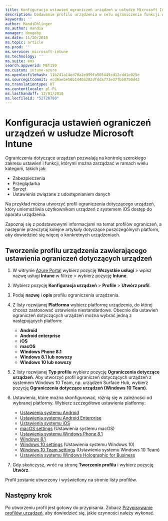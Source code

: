 ```yaml
---
title: Konfiguracja ustawień ograniczeń urządzeń w usłudze Microsoft Intune — Azure | Microsoft Docs
description: Dodawanie profilu urządzenia w celu ograniczenia funkcji w urządzeniach z systemem Android, macOS, iOS, Windows Phone oraz Windows 10 w usłudze Microsoft Intune
keywords: ''
author: MandiOhlinger
ms.author: mandia
manager: dougeby
ms.date: 11/20/2018
ms.topic: article
ms.prod: ''
ms.service: microsoft-intune
ms.technology: ''
ms.suite: ems
search.appverid: MET150
ms.custom: intune-azure
ms.openlocfilehash: 11b241a14ed70a2e999fa505449cd12cdd1e025e
ms.sourcegitcommit: ecd6aebe50b1440a282dfdda771e37fbb8750d42
ms.translationtype: HT
ms.contentlocale: pl-PL
ms.lasthandoff: 12/01/2018
ms.locfileid: "52728790"
---
```

# <a name="configure-device-restriction-settings-in-microsoft-intune"></a>Konfiguracja ustawień ograniczeń urządzeń w usłudze Microsoft Intune

Ograniczenia dotyczące urządzeń pozwalają na kontrolę szerokiego zakresu ustawień i funkcji, którymi można zarządzać w ramach wielu kategorii, takich jak:
- Zabezpieczenia
- Przeglądarka
- Sprzęt
- Ustawienia związane z udostępnianiem danych

Na przykład można utworzyć profil ograniczenia dotyczącego urządzeń, który uniemożliwia użytkownikom urządzeń z systemem iOS dostęp do aparatu urządzenia.

Zapoznaj się z podstawowymi informacjami na temat profilów ograniczeń, a następnie przeczytaj kolejne artykuły dotyczące poszczególnych platform, aby dowiedzieć się więcej o konkretnych urządzeniach.

## <a name="create-a-device-profile-containing-device-restriction-settings"></a>Tworzenie profilu urządzenia zawierającego ustawienia ograniczeń dotyczących urządzeń

1. W witrynie [Azure Portal](https://portal.azure.com) wybierz pozycję **Wszystkie usługi** > wpisz nazwę usługi **Intune** w filtrze > wybierz pozycję **Intune**.
2. Wybierz pozycję **Konfiguracja urządzeń** > **Profile** > **Utwórz profil**.
3. Podaj **nazwę** i **opis** profilu ograniczenia urządzenia.
4. Z listy rozwijanej **Platforma** wybierz platformę urządzenia, do której chcesz zastosować ustawienia niestandardowe. Obecnie dla ustawień ograniczeń dotyczących urządzeń można wybrać jedną z następujących platform:

    - **Android**
    - **Android enterprise**
    - **iOS**
    - **macOS**
    - **Windows Phone 8.1**
    - **Windows 8.1 lub nowszy**
    - **Windows 10 lub nowszy**

5. Z listy rozwijanej **Typ profilu** wybierz pozycję **Ograniczenia dotyczące urządzeń**. Aby utworzyć profil ograniczeń dotyczących urządzeń z systemem Windows 10 Team, np. urządzeń Surface Hub, wybierz pozycję **Ograniczenia dotyczące urządzeń (Windows 10 Team)**.
6. Ustawienia, które można skonfigurować, różnią się w zależności od wybranej platformy. Wybierz szczegółowe ustawienia platformy:

    - [Ustawienia systemu Android](device-restrictions-android.md)
    - [Ustawienia systemu Android Enterprise](device-restrictions-android-for-work.md)
    - [Ustawienia systemu iOS](device-restrictions-ios.md)
    - [macOS settings](device-restrictions-macos.md) (Ustawienia systemu macOS)
    - [Ustawienia systemu Windows Phone 8.1](device-restrictions-windows-phone-8-1.md)
    - [Windows 8.1](device-restrictions-windows-8-1.md)
    - [Windows 10 settings](device-restrictions-windows-10.md) (Ustawienia systemu Windows 10)
    - [Windows 10 Team settings](device-restrictions-windows-10-teams.md) (Ustawienia systemu Windows 10 Team)
    - [Ustawienia systemu Windows Holographic for Business](device-restrictions-windows-holographic.md)

7. Gdy skończysz, wróć na stronę **Tworzenie profilu** i wybierz pozycję **Utwórz**.

Profil zostanie utworzony i wyświetlony na stronie listy profilów. 

## <a name="next-step"></a>Następny krok

Po utworzeniu profil jest gotowy do przypisania. Zobacz [Przypisywanie profilów urządzeń](device-profile-assign.md), aby dowiedzieć się, jakie czynności należy wykonać. 

<!--  Removing image as part of design review; retaining source until we known the disposition.

## Example of device restriction settings

In this high-level example, you'll create a device restriction policy that blocks the use of the built-in camera app on Android devices.

![How to disable the camera on Android devices](./media/disable-android-camera.png)

-->
